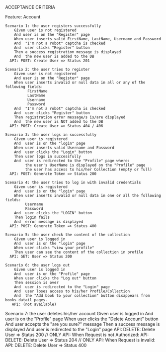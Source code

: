 ACCEPTANCE CRITERIA

Feature: Account

    Scenario 1: the user registers successfully
        Given user is not registered
        And user is on the "Register" page
        When user inserts valid FirstName, LastName, Username and Password
        And  "I'm not a robot" captcha is checked
        And  user clicks "Register" button
        Then a success registration message is displayed
        And  the new user is added to the DB
      API: POST: Create User => Status 201

    Scenario 2: the user tries to register
        Given user is not registered
        And user is on the "Register" page
        When user inserts invalid or null data in all or any of the following fields:
              FirstName
              LastName
              Username
              Password
        And  "I'm not a robot" captcha is checked
        And  user clicks "Register" button
        Then registration error message/s is/are displayed
        And  the new user is NOT added to the DB
      API: POST: Create User => Status 404 / 406

    Scenario 3: the user logs in successfully
        Given user is registered
        And  user is on the "login" page
        When user inserts valid Username and Password
        And  user clicks the "Login" button
        Then user logs in successfully
        And  user is redirected to the "Profile" page where:
             the user's UserName is displayed on the "Profile" page
             the user has access to his/her Collection (empty or full)
      API: POST: Generate Token => Status 200

    Scenario 4: the user tries to log in with invalid credentials
        Given user is registered
        And  user is on the "login" page
        When user inserts invalid or null data in one or all the following fields:
             Username
             Password
        And  user clicks the "LOGIN" button
        Then login fails
        And  error message is displayed
      API: POST: Generate Token => Status 400

    Scenario 5: the user check the content of the collection
        Given user is logged in
        And  user is on the "login" page
        When user clicks "view your profile"
        Then user can see the content of the collection in profile
      API: GET: User => Status 200

    Scenario 6: the user logs out
        Given user is logged in
        And  user is on the "Profile" page
        When user clicks the "Log out" button
        Then session is over
        And  user is redirected to the "Login" page
        And  user loses access to his/her Profile/Collection
        And  the "Add book to your collection" button disappears from books datail pages.
       API: (not available)

Scenario 7: the user deletes his/her account Given user is logged in And user is on the "Profile" page When user clicks the "Delete Account" button
And user accepts the "are you sure?" message Then a success message is displayed And user is redirected to the "Login" page API: DELETE: Delete User
=> Status 200 // ONLY API: When Request is not Authorized: API: DELETE: Delete User => Status 204 // ONLY API: When Request is invalid: API: DELETE:
Delete User => Status 400
